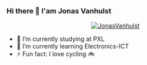 ### Hi there 👋 I'am Jonas Vanhulst

<p align="center"> <a href="https://github.com/ryo-ma/github-profile-trophy"><img src="https://github-profile-trophy.vercel.app/?username=JonasVanhulst&theme=juicyfresh" alt="JonasVanhulst" /></a> </p>

- 🔭 I’m currently studying at PXL
- 🌱 I’m currently learning Electronics-ICT
- ⚡ Fun fact: I love cycling 🚲


